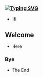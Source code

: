 ### <a href="https://git.io/typing-svg"><img src="https://readme-typing-svg.demolab.com?font=Kalam&pause=10000&random=false&width=435&lines=Welcome+To+My+Github+Page!%F0%9F%91%8B%" alt="Typing SVG" /></a>
- Hi
## Welcome
- Here
### Bye
- The End
